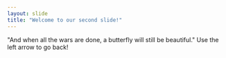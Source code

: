 ```yaml
---
layout: slide
title: "Welcome to our second slide!"
---
```

"And when all the wars are done, a butterfly will still be beautiful."
Use the left arrow to go back!

